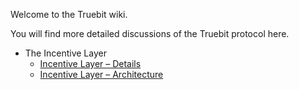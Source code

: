 Welcome to the Truebit wiki.

You will find more detailed discussions of the Truebit protocol here.

* The Incentive Layer
  * [Incentive Layer – Details](https://github.com/TrueBitFoundation/Developer-Resources/wiki/Incentive-Layer-%E2%80%93-Details)
  * [Incentive Layer – Architecture](https://github.com/TrueBitFoundation/Developer-Resources/wiki/Incentive-Layer-%E2%80%93-Architecture)
